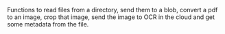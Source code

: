 Functions to read files from a directory, send them to a blob, convert a pdf to an image, crop that image, send the image to OCR in the cloud and get some metadata from the file.
